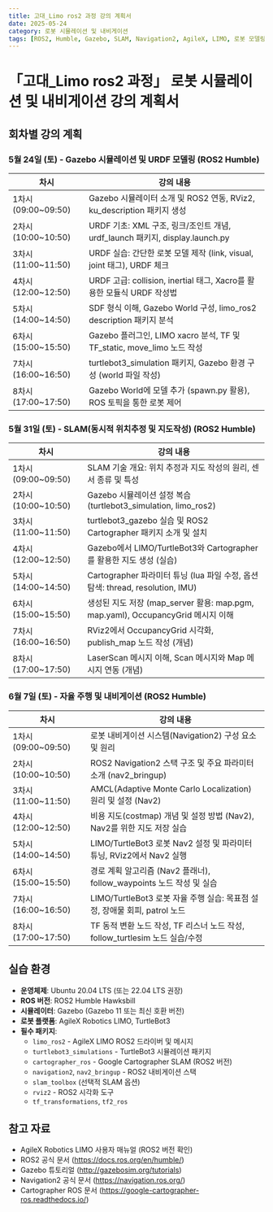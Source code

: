 ```yaml
---
title: 고대_Limo ros2 과정 강의 계획서
date: 2025-05-24
category: 로봇 시뮬레이션 및 내비게이션
tags: [ROS2, Humble, Gazebo, SLAM, Navigation2, AgileX, LIMO, 로봇 모델링, URDF, Xacro, Cartographer]
---
```


# 「고대_Limo ros2 과정」 로봇 시뮬레이션 및 내비게이션 강의 계획서

## 회차별 강의 계획

### 5월 24일 (토) - Gazebo 시뮬레이션 및 URDF 모델링 (ROS2 Humble)

| 차시                | 강의 내용                                                                    |
| ------------------- | ---------------------------------------------------------------------------- |
| 1차시 (09:00~09:50) | Gazebo 시뮬레이터 소개 및 ROS2 연동, RViz2, ku_description 패키지 생성       |
| 2차시 (10:00~10:50) | URDF 기초: XML 구조, 링크/조인트 개념, urdf_launch 패키지, display.launch.py |
| 3차시 (11:00~11:50) | URDF 실습: 간단한 로봇 모델 제작 (link, visual, joint 태그), URDF 체크       |
| 4차시 (12:00~12:50) | URDF 고급: collision, inertial 태그, Xacro를 활용한 모듈식 URDF 작성법       |
| 5차시 (14:00~14:50) | SDF 형식 이해, Gazebo World 구성, limo_ros2 description 패키지 분석          |
| 6차시 (15:00~15:50) | Gazebo 플러그인, LIMO xacro 분석, TF 및 TF_static, move_limo 노드 작성       |
| 7차시 (16:00~16:50) | turtlebot3_simulation 패키지, Gazebo 환경 구성 (world 파일 작성)             |
| 8차시 (17:00~17:50) | Gazebo World에 모델 추가 (spawn.py 활용), ROS 토픽을 통한 로봇 제어          |

### 5월 31일 (토) - SLAM(동시적 위치추정 및 지도작성) (ROS2 Humble)

| 차시                | 강의 내용                                                                        |
| ------------------- | -------------------------------------------------------------------------------- |
| 1차시 (09:00~09:50) | SLAM 기술 개요: 위치 추정과 지도 작성의 원리, 센서 종류 및 특성                  |
| 2차시 (10:00~10:50) | Gazebo 시뮬레이션 설정 복습 (turtlebot3_simulation, limo_ros2)                   |
| 3차시 (11:00~11:50) | turtlebot3_gazebo 실습 및 ROS2 Cartographer 패키지 소개 및 설치                  |
| 4차시 (12:00~12:50) | Gazebo에서 LIMO/TurtleBot3와 Cartographer를 활용한 지도 생성 (실습)              |
| 5차시 (14:00~14:50) | Cartographer 파라미터 튜닝 (lua 파일 수정, 옵션 탐색: thread, resolution, IMU)   |
| 6차시 (15:00~15:50) | 생성된 지도 저장 (map_server 활용: map.pgm, map.yaml), OccupancyGrid 메시지 이해 |
| 7차시 (16:00~16:50) | RViz2에서 OccupancyGrid 시각화, publish_map 노드 작성 (개념)                     |
| 8차시 (17:00~17:50) | LaserScan 메시지 이해, Scan 메시지와 Map 메시지 연동 (개념)                      |

### 6월 7일 (토) - 자율 주행 및 내비게이션 (ROS2 Humble)

| 차시                | 강의 내용                                                                    |
| ------------------- | ---------------------------------------------------------------------------- |
| 1차시 (09:00~09:50) | 로봇 내비게이션 시스템(Navigation2) 구성 요소 및 원리                        |
| 2차시 (10:00~10:50) | ROS2 Navigation2 스택 구조 및 주요 파라미터 소개 (nav2_bringup)              |
| 3차시 (11:00~11:50) | AMCL(Adaptive Monte Carlo Localization) 원리 및 설정 (Nav2)                  |
| 4차시 (12:00~12:50) | 비용 지도(costmap) 개념 및 설정 방법 (Nav2), Nav2를 위한 지도 저장 실습      |
| 5차시 (14:00~14:50) | LIMO/TurtleBot3 로봇 Nav2 설정 및 파라미터 튜닝, RViz2에서 Nav2 실행         |
| 6차시 (15:00~15:50) | 경로 계획 알고리즘 (Nav2 플래너), follow_waypoints 노드 작성 및 실습         |
| 7차시 (16:00~16:50) | LIMO/TurtleBot3 로봇 자율 주행 실습: 목표점 설정, 장애물 회피, patrol 노드   |
| 8차시 (17:00~17:50) | TF 동적 변환 노드 작성, TF 리스너 노드 작성, follow_turtlesim 노드 실습/수정 |

## 실습 환경

- **운영체제**: Ubuntu 20.04 LTS (또는 22.04 LTS 권장)
- **ROS 버전**: ROS2 Humble Hawksbill
- **시뮬레이터**: Gazebo (Gazebo 11 또는 최신 호환 버전)
- **로봇 플랫폼**: AgileX Robotics LIMO, TurtleBot3
- **필수 패키지**:
  - `limo_ros2` - AgileX LIMO ROS2 드라이버 및 메시지
  - `turtlebot3_simulations` - TurtleBot3 시뮬레이션 패키지
  - `cartographer_ros` - Google Cartographer SLAM (ROS2 버전)
  - `navigation2`, `nav2_bringup` - ROS2 내비게이션 스택
  - `slam_toolbox` (선택적 SLAM 옵션)
  - `rviz2` - ROS2 시각화 도구
  - `tf_transformations`, `tf2_ros`

## 참고 자료

- AgileX Robotics LIMO 사용자 매뉴얼 (ROS2 버전 확인)
- ROS2 공식 문서 (https://docs.ros.org/en/humble/)
- Gazebo 튜토리얼 (http://gazebosim.org/tutorials)
- Navigation2 공식 문서 (https://navigation.ros.org/)
- Cartographer ROS 문서 (https://google-cartographer-ros.readthedocs.io/)
